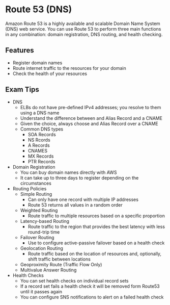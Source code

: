 # Route 53 (DNS)

Amazon Route 53 is a highly available and scalable Domain Name System (DNS) web service. You can use Route 53 to perform three main functions in any combination: domain registration, DNS routing, and health checking.

## Features

- Register domain names
- Route internet traffic to the resources for your domain
- Check the health of your resources

## Exam Tips

- DNS
  - ELBs do not have pre-defined IPv4 addresses; you resolve to them using a DNS name
  - Understand the difference between and Alias Record and a CNAME
  - Given the choice, always choose and Alias Record over a CNAME
  - Common DNS types
    - SOA Records
    - NS Rcords
    - A Records 
    - CNAMES
    - MX Records
    - PTR Records
- Domain Registration
  - You can buy domain names directly with AWS
  - It can take up to three days to register depending on the circumstances
- Routing Policies
  - Simple Routing
    - Can only have one record with multiple IP addresses
    - Route 53 returns all values in a random order
  - Weighted Routing
    - Route traffic to multiple resources based on a specific proportion
  - Latency-based Routing
    - Route traffic to the region that provides the best latency with less round-trip time 
  - Failover Routing
    - Use to configure active-passive failover based on a health check
  - Geolocation Routing
    - Route traffic based on the location of resources and, optionally, shift traffic between locations
  - Geoproximity Route (Traffic Flow Only)
  - Multivalue Answer Routing
- Health Checks
  - You can set health checks on individual record sets
  - If a record set fails a health check it will be removed form Route53 until it passes again
  - You can configure SNS notifications to alert on a failed health check